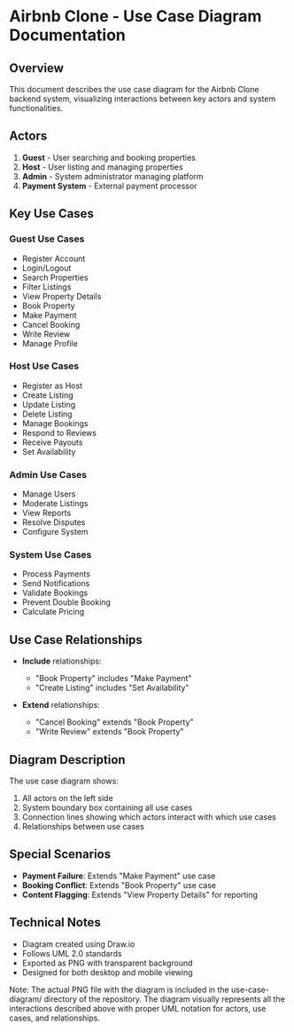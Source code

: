 # Airbnb Clone - Use Case Diagram Documentation

## Overview
This document describes the use case diagram for the Airbnb Clone backend system, visualizing interactions between key actors and system functionalities.

## Actors
1. **Guest** - User searching and booking properties
2. **Host** - User listing and managing properties
3. **Admin** - System administrator managing platform
4. **Payment System** - External payment processor

## Key Use Cases

### Guest Use Cases
- Register Account
- Login/Logout
- Search Properties
- Filter Listings
- View Property Details
- Book Property
- Make Payment
- Cancel Booking
- Write Review
- Manage Profile

### Host Use Cases
- Register as Host
- Create Listing
- Update Listing
- Delete Listing
- Manage Bookings
- Respond to Reviews
- Receive Payouts
- Set Availability

### Admin Use Cases
- Manage Users
- Moderate Listings
- View Reports
- Resolve Disputes
- Configure System

### System Use Cases
- Process Payments
- Send Notifications
- Validate Bookings
- Prevent Double Booking
- Calculate Pricing

## Use Case Relationships
- **Include** relationships:
  - "Book Property" includes "Make Payment"
  - "Create Listing" includes "Set Availability"

- **Extend** relationships:
  - "Cancel Booking" extends "Book Property"
  - "Write Review" extends "Book Property"

## Diagram Description
The use case diagram shows:
1. All actors on the left side
2. System boundary box containing all use cases
3. Connection lines showing which actors interact with which use cases
4. Relationships between use cases

## Special Scenarios
- **Payment Failure**: Extends "Make Payment" use case
- **Booking Conflict**: Extends "Book Property" use case
- **Content Flagging**: Extends "View Property Details" for reporting

## Technical Notes
- Diagram created using Draw.io
- Follows UML 2.0 standards
- Exported as PNG with transparent background
- Designed for both desktop and mobile viewing

Note: The actual PNG file with the diagram is included in the use-case-diagram/ directory of the repository. The diagram visually represents all the interactions described above with proper UML notation for actors, use cases, and relationships.
